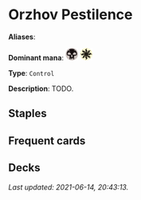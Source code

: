 # Orzhov Pestilence

**Aliases**: 

**Dominant mana**: <img src="../resources/images/mana/B.png" width="25"/> <img src="../resources/images/mana/W.png" width="25"/>

**Type**: `Control`

**Description**: TODO.

## **Staples**



## **Frequent cards**



## **Decks**



*Last updated: 2021-06-14, 20:43:13.*
